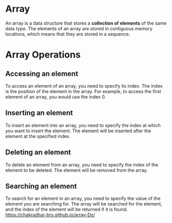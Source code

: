 # Array

An array is a data structure that stores a **collection of elements** of the same data type. The elements of an array are stored in contiguous memory locations, which means that they are stored in a sequence.

# Array Operations

## Accessing an element

To access an element of an array, you need to specify its index. The index is the position of the element in the array. For example, to access the first element of an array, you would use the index 0.

## Inserting an element

To insert an element into an array, you need to specify the index at which you want to insert the element. The element will be inserted after the element at the specified index.

## Deleting an element

To delete an element from an array, you need to specify the index of the element to be deleted. The element will be removed from the array.

## Searching an element

To search for an element in an array, you need to specify the value of the element you are searching for. The array will be searched for the element, and the index of the element will be returned if it is found.
 https://chakradhar-brs.github.io/array-Ds/
